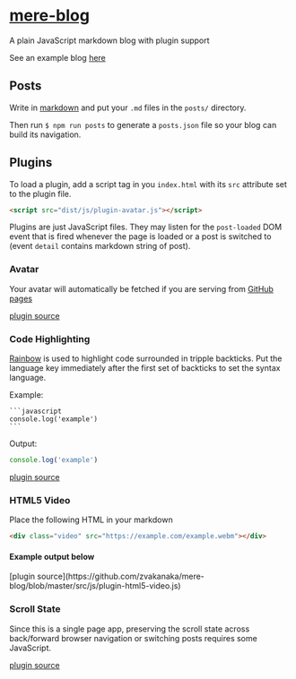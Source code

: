 # [mere-blog](https://github.com/zvakanaka/mere-blog)
A plain JavaScript markdown blog with plugin support  

See an example blog [here](https://github.com/zvakanaka/zvakanaka.github.io)

## Posts
Write in [markdown](https://www.markdowntutorial.com) and put your `.md` files in the `posts/` directory.

Then run `$ npm run posts` to generate a `posts.json` file so your blog can build its navigation.

## Plugins
To load a plugin, add a script tag in you `index.html` with its `src` attribute set to the plugin file.

```html
<script src="dist/js/plugin-avatar.js"></script>
```

Plugins are just JavaScript files. They may listen for the `post-loaded` DOM event that is fired whenever the page is loaded or a post is switched to (event `detail` contains markdown string of post).

### Avatar
Your avatar will automatically be fetched if you are serving from [GitHub pages](https://pages.github.com/) 

[plugin source](https://github.com/zvakanaka/mere-blog/blob/master/src/js/plugin-avatar.js)

### Code Highlighting
[Rainbow](https://www.npmjs.com/package/rainbow-code) is used to highlight code surrounded in tripple backticks. Put the language key immediately after the first set of backticks to set the syntax language. 

Example:
````
```javascript
console.log('example')
```
````
Output:
```javascript
console.log('example')
```
[plugin source](https://github.com/zvakanaka/mere-blog/blob/master/src/js/plugin-code-highlight.js)

### HTML5 Video
Place the following HTML in your markdown
```html
<div class="video" src="https://example.com/example.webm"></div>
```
#### Example output below
<div class="video" src="https://raw.githubusercontent.com/zvakanaka/inspiration-is-inspiring/video/output.webm"></div>
[plugin source](https://github.com/zvakanaka/mere-blog/blob/master/src/js/plugin-html5-video.js)

### Scroll State
Since this is a single page app, preserving the scroll state across back/forward browser navigation or switching posts requires some JavaScript.

[plugin source](https://github.com/zvakanaka/mere-blog/blob/master/src/js/plugin-scroll-state.js)
